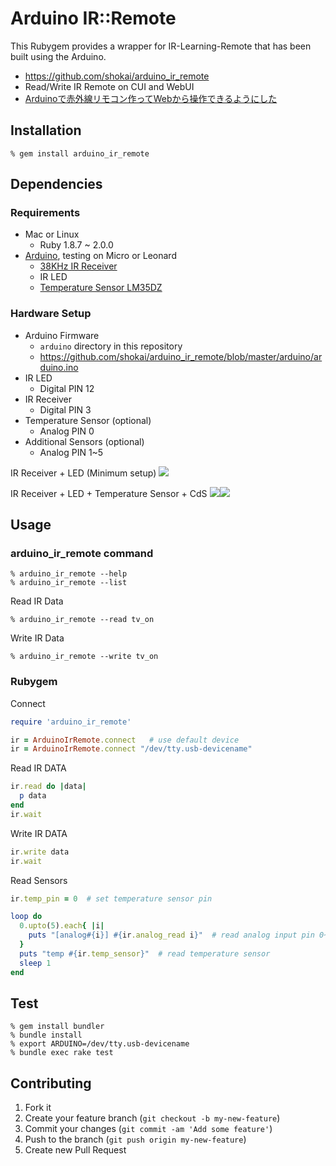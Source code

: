 Arduino IR::Remote
==================
This Rubygem provides a wrapper for IR-Learning-Remote that has been built using the Arduino.

- https://github.com/shokai/arduino_ir_remote
- Read/Write IR Remote on CUI and WebUI
- [Arduinoで赤外線リモコン作ってWebから操作できるようにした](http://shokai.org/blog/archives/8012)


Installation
------------

    % gem install arduino_ir_remote


Dependencies
------------

### Requirements

- Mac or Linux
  - Ruby 1.8.7 ~ 2.0.0
- [Arduino](http://arduino.cc), testing on Micro or Leonard
  - [38KHz IR Receiver](http://akizukidenshi.com/catalog/g/gI-00614/)
  - IR LED
  - [Temperature Sensor LM35DZ](http://akizukidenshi.com/catalog/g/gI-00116/)

### Hardware Setup

- Arduino Firmware
  - `arduino` directory in this repository
  - https://github.com/shokai/arduino_ir_remote/blob/master/arduino/arduino.ino
- IR LED
  - Digital PIN 12
- IR Receiver
  - Digital PIN 3
- Temperature Sensor (optional)
  - Analog PIN 0
- Additional Sensors (optional)
  - Analog PIN 1~5


IR Receiver + LED (Minimum setup)
<a href="http://www.flickr.com/photos/shokai/9367954015/"><img src="http://farm3.staticflickr.com/2843/9367954015_6035e68d8d_z.jpg"></a>


IR Receiver + LED + Temperature Sensor + CdS
<a href="http://www.flickr.com/photos/shokai/9508961982/"><img src="http://farm3.staticflickr.com/2818/9508961982_54948f1303_z.jpg"></a><a href="http://www.flickr.com/photos/shokai/9506165953/"><img src="http://farm3.staticflickr.com/2861/9506165953_14c36e50cc_z.jpg"></a>


Usage
-----

### arduino_ir_remote command


    % arduino_ir_remote --help
    % arduino_ir_remote --list

Read IR Data

    % arduino_ir_remote --read tv_on

Write IR Data

    % arduino_ir_remote --write tv_on



### Rubygem

Connect
```ruby
require 'arduino_ir_remote'

ir = ArduinoIrRemote.connect   # use default device
ir = ArduinoIrRemote.connect "/dev/tty.usb-devicename"
```

Read IR DATA
```ruby
ir.read do |data|
  p data
end
ir.wait
```

Write IR DATA
```ruby
ir.write data
ir.wait
```

Read Sensors
```ruby
ir.temp_pin = 0  # set temperature sensor pin

loop do
  0.upto(5).each{ |i|
    puts "[analog#{i}] #{ir.analog_read i}"  # read analog input pin 0~5
  }
  puts "temp #{ir.temp_sensor}"  # read temperature sensor
  sleep 1
end
```


Test
----

    % gem install bundler
    % bundle install
    % export ARDUINO=/dev/tty.usb-devicename
    % bundle exec rake test


Contributing
------------
1. Fork it
2. Create your feature branch (`git checkout -b my-new-feature`)
3. Commit your changes (`git commit -am 'Add some feature'`)
4. Push to the branch (`git push origin my-new-feature`)
5. Create new Pull Request
